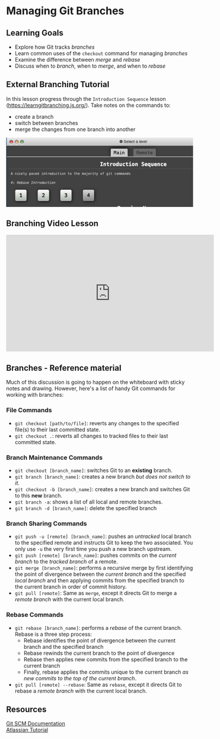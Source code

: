 # Managing Git Branches

## Learning Goals

- Explore how Git tracks _branches_
- Learn common uses of the `checkout` command for managing _branches_
- Examine the difference between _merge_ and _rebase_
- Discuss when to _branch_, when to _merge_, and when to _rebase_

## External Branching Tutorial

In this lesson progress through the `Introduction Sequence` lesson (https://learngitbranching.js.org/).  Take notes on the commands to:

- create a branch
- switch between branches
- merge the changes from one branch into another

![Git Branching Tutorial Lesson](images/branching-tutorial.png)

## Branching Video Lesson

<iframe width="560" height="315" src="https://www.youtube.com/embed/oPpnCh7InLY" frameborder="0" allow="accelerometer; autoplay; clipboard-write; encrypted-media; gyroscope; picture-in-picture" allowfullscreen></iframe>

## Branches - Reference material

Much of this discussion is going to happen on the whiteboard with sticky notes and drawing. However, here's a list of handy Git commands for working with branches:

### File Commands

- `git checkout [path/to/file]`: reverts any changes to the specified file(s) to their last committed state.
- `git checkout .`: reverts all changes to tracked files to their last committed state.

### Branch Maintenance Commands

- `git checkout [branch_name]`: switches Git to an __existing__ branch.
- `git branch [branch_name]`: creates a new branch _but does not switch to it_.
- `git checkout -b [branch_name]`: creates a new branch and switches Git to this __new__ branch.
- `git branch -a`: shows a list of all local and remote branches.
- `git branch -d [branch_name]`: delete the specified branch

### Branch Sharing Commands

- `git push -u [remote] [branch_name]`: pushes an _untracked_ local branch to the specified remote and instructs Git to keep the two associated. You only use `-u` the very first time you push a new branch upstream.
- `git push [remote] [branch_name]`: pushes commits on the _current branch_ to the _tracked branch_ of a remote.
- `git merge [branch_name]`: performs a recursive merge by first identifying the point of divergence between the _current branch_ and the specified _local branch_ and then applying commits from the specified branch to the current branch in order of commit history.
- `git pull [remote]`: Same as `merge`, except it directs Git to merge a _remote branch_ with the current local branch.

### Rebase Commands

- `git rebase [branch_name]`: performs a _rebase_ of the current branch. Rebase is a three step process:
  - Rebase identifies the point of divergence between the current branch and the specified branch
  - Rebase rewinds the current branch to the point of divergence
  - Rebase then applies new commits from the specified branch to the current branch
  - Finally, rebase applies the commits unique to the current branch _as new commits to the top of the current branch_.
- `git pull [remote] --rebase`: Same as `rebase`, except it directs Git to rebase a _remote branch_ with the current local branch.


## Resources

[Git SCM Documentation](https://git-scm.com/book/ch3-2.html)  
[Atlassian Tutorial](https://www.atlassian.com/git/tutorials/using-branches)
